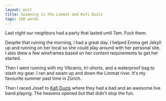 ```yaml
---
layout: post
title: Swimming in the Limmat and Kafi Duzis
tags: 100 words
---
```


Last night our neighbors had a party that lasted until 7am. Fuck them.

Despite that ruining the morning, I had a great day. I helped Emma get Jekyll up and running on her local so she could play around with her personal site. I also drew a few wireframes based on her content requirements to get her started.

Then I went running with my Vibrams, tri-shorts, and a waterproof bag to stash my gear. I ran and swam up and down the Limmat river. It's my favourite summer past time in Zürich.

Then I raced Josef to [Kafi Duzis](http://www.kafiduzis.ch/) where they had a bad and an awesome live band playing. The heavens opened but that didn't stop the fun.

